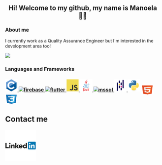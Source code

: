 ## <p align="center">Hi! Welcome to my github, my name is Manoela 👩‍💻 </p>

### About me
I currently work as a Quality Assurance Engineer but I'm interested in the development area too!


 <img height="180em" src="https://github-readme-stats.vercel.app/api/top-langs/?username=manoelatimossi&layout=compact&langs_count=7&theme=omni"/>
 
<h3>Languages and Frameworks <h3/>
 <a href="https://www.cprogramming.com/" target="_blank" rel="noreferrer"> <img src="https://raw.githubusercontent.com/devicons/devicon/master/icons/c/c-original.svg" alt="c" width="40" height="40"/> </a> <a href="https://firebase.google.com/" target="_blank" rel="noreferrer"> <img src="https://www.vectorlogo.zone/logos/firebase/firebase-icon.svg" alt="firebase" width="40" height="40"/> </a> <a href="https://flutter.dev" target="_blank" rel="noreferrer"> <img src="https://www.vectorlogo.zone/logos/flutterio/flutterio-icon.svg" alt="flutter" width="40" height="40"/><a href="https://developer.mozilla.org/en-US/docs/Web/JavaScript" target="_blank" rel="noreferrer"> <img src="https://raw.githubusercontent.com/devicons/devicon/master/icons/javascript/javascript-original.svg" alt="javascript" width="40" height="40"/> </a> <a href="https://www.java.com/" target="_blank" rel="noreferrer"> <img src="https://raw.githubusercontent.com/devicons/devicon/master/icons/java/java-original-wordmark.svg" alt="java" width="40" height="40"/> </a> <a href="https://www.microsoft.com/en-us/sql-server" target="_blank" rel="noreferrer"> <img src="https://www.svgrepo.com/show/303229/microsoft-sql-server-logo.svg" alt="mssql" width="40" height="40"/> </a> <a href="https://pandas.pydata.org/" target="_blank" rel="noreferrer"> <img src="https://raw.githubusercontent.com/devicons/devicon/2ae2a900d2f041da66e950e4d48052658d850630/icons/pandas/pandas-original.svg" alt="pandas" width="40" height="40"/> </a><a href="https://www.python.org" target="_blank" rel="noreferrer"> <img src="https://raw.githubusercontent.com/devicons/devicon/master/icons/python/python-original.svg" alt="python" width="40" height="40"/></a>
 <a href="https://developer.mozilla.org/pt-BR/docs/Web/HTML" target=_blank" rel=noreferrer> <img align="center" alt="HTML" height="30" width="40" src="https://raw.githubusercontent.com/devicons/devicon/master/icons/html5/html5-original.svg"><a/>
  <a href="https://developer.mozilla.org/pt-BR/docs/Web/CSS" target=_blank" rel=noreferrer><img align="center" alt="CSS" height="30" width="40" src="https://raw.githubusercontent.com/devicons/devicon/master/icons/css3/css3-original.svg"><a/>
  
 <h2> Contact me </h2>
 <a href="https://br.linkedin.com/in/manoela-timossi-lubambo-1a77aa129"" target="_blank" rel="noreferrer"> <img src="https://raw.githubusercontent.com/devicons/devicon/master/icons/linkedin/linkedin-original-wordmark.svg" alt="c" width="100" height="100"/> </a>

